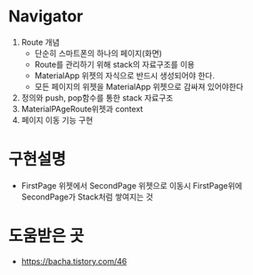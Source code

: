 # Navigator

1. Route 개념
   - 단순히 스마트폰의 하나의 페이지(화면)
   - Route를 관리하기 위해 stack의 자료구조를 이용
   - MaterialApp 위젯의 자식으로 반드시 생성되어야 한다.
   - 모든 페이지의 위젯을 MaterialApp 위젯으로 감싸져 있어야한다
2. 정의와 push, pop함수를 통한 stack 자료구조
3. MaterialPAgeRoute위젯과 context
4. 페이지 이동 기능 구현

# 구현설명

- FirstPage 위젯에서 SecondPage 위젯으로 이동시 FirstPage위에 SecondPage가 Stack처럼 쌓여지는 것

# 도움받은 곳

- https://bacha.tistory.com/46
